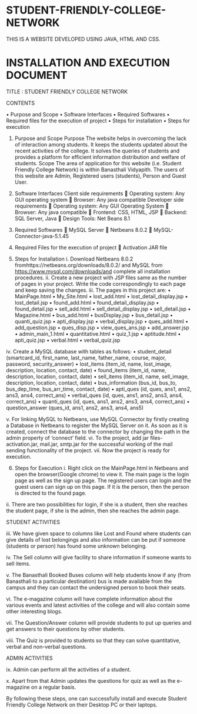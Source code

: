 # STUDENT-FRIENDLY-COLLEGE-NETWORK
THIS IS A WEBSITE DEVELOPED USING JAVA, HTML AND CSS.

# INSTALLATION AND EXECUTION DOCUMENT

TITLE :  STUDENT FRIENDLY COLLEGE NETWORK

CONTENTS

•	Purpose and Scope
•	Software Interfaces
•	Required Softwares
•	Required files for the execution of project
•	Steps for installation
•	Steps for execution


1. Purpose and Scope
Purpose
The website helps in overcoming the lack of interaction among students. It keeps the    students updated about the recent activities of the college. It solves the queries of students and provides a platform for efficient information distribution and welfare of students.
Scope
The area of application for this website (i.e. Student Friendly College Network) is within Banasthali Vidyapith. The users of this website are Admin, Registered users (students), Person and Guest User.                                        

2. Software Interfaces
Client side requirements
	Operating system: Any GUI operating system
	Browser:  Any java compatible 
Developer side requirements
	Operating system: Any GUI Operating System
	Browser: Any java compatible 
	Frontend: CSS, HTML, JSP
	Backend: SQL Server, Java
	Design Tools: Net Beans 8.1

3. Required Softwares
	MySQL Server
	Netbeans 8.0.2
	MySQL-Connector-java-5.1.45

4. Required Files for the execution of project
	Activation JAR file

5. Steps for Installation
i.	Download Netbeans 8.0.2 fromhttps://netbeans.org/downloads/8.0.2/ and MySQL from https://www.mysql.com/downloads/and complete all installation procedures.
ii.	Create a new project with JSP files same as the number of pages in your project. Write the code correspondingly to each page and keep saving the changes.
iii.	The pages in this project are:
•	MainPage.html
•	My_Site.html
•	lost_add.html
•	lost_detail_display.jsp
•	lost_detail.jsp
•	found_add.html
•	found_detail_display.jsp
•	found_detail.jsp
•	sell_add.html
•	sell_detail_display.jsp
•	sell_detail.jsp
•	Magazine.html
•	bus_add.html
•	busDisplay.jsp
•	bus_detail.jsp
•	quanti_quiz.jsp
•	apti_display.jsp
•	verbal_display.jsp
•	ques_add.html
•	add_question.jsp
•	ques_disp.jsp
•	view_ques_ans.jsp
•	add_answer.jsp
•	admin_main_1.html
•	quantitative.html
•	quiz_1.jsp
•	aptitude.html
•	apti_quiz.jsp
•	verbal.html
•	verbal_quiz.jsp

iv.	Create a MySQL database with tables as follows:
•	student_detail  (smartcard_id, first_name, last_name, father_name, course, major, password, security_answer)
•	lost_items (item_id, name, lost_image, description, location, contact, date)
•	found_items (item_id, name, description, location, contact, date)
•	sell_items (item_id, name, sell_image, description, location, contact, date)
•	bus_information (bus_id, bus_to, bus_dep_time, bus_arr_time, contact, date)
•	apti_ques (id, ques, ans1, ans2, ans3, ans4, correct_ans)
•	verbal_ques (id, ques, ans1, ans2, ans3, ans4, correct_ans)
•	quanti_ques  (id, ques, ans1, ans2, ans3, ans4, correct_ans)
•	question_answer (ques_id, ans1, ans2, ans3, ans4, ans5)

v.	For linking MySQL to Netbeans, use MySQL Connector by firstly creating a Database in Netbeans to register the MySQL Server on it. As soon as it is created, connect the database to the connector by changing the path in the admin property of ‘connect’ field.
vi.	To the project, add jar files- activation.jar, mail.jar, smtp.jar for the successful working of the mail sending functionality of the project.
vii.	Now the project is ready for execution.


6. Steps for Execution
i.	Right click on the MainPage.html in Netbeans and open the browser(Google chrome) to view it. The main page is the login page as well as the sign up page. The registered users can login and the guest users can sign up on this page. If it is the person, then the person is directed to the found page.

ii.	There are two possibilities for login, if she is a student, then she reaches the student page, if she is the admin, then she reaches the admin page.


STUDENT ACTIVITIES

iii.	We have given space to columns like Lost and Found where students can give details of lost belongings and also information can be put if someone (students or person) has found some unknown belonging.

iv.	The Sell column will give facility to share information if someone wants to sell items. 

v.	The Banasthali Booked Buses column will help students know if any (from Banasthali to a particular destination) bus is made available from the campus and they can contact the undersigned person to book their seats.

vi.	The e-magazine column will have complete information about the various events and latest activities of the college and will also contain some other interesting blogs.

vii.	The Question/Answer column will provide students to put up queries and get answers to their questions by other students.

viii.	The Quiz is provided to students so that they can solve quantitative, verbal and non-verbal questions.


ADMIN ACTIVITIES


ix.	Admin can perform all the activities of a student.

x.	Apart from that Admin updates the questions for quiz as well as the e-magazine on a regular basis.



By following these steps, one can successfully install and execute Student Friendly College Network on their Desktop PC or their laptops.

